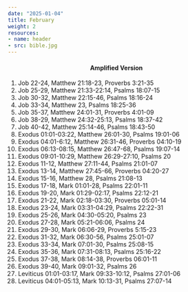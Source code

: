 ```yaml
---
date: "2025-01-04"
title: February
weight: 2
resources:
- name: header
- src: bible.jpg
---
```


<h4 style="text-align:center;">Amplified Version</h4>


1. Job 22-24, Matthew 21:18-23, Proverbs 3:21-35
2. Job 25-29, Matthew 21:33-22:14, Psalms 18:07-15
3. Job 30-32, Matthew 22:15-46, Psalms 18:16-24
4. Job 33-34, Matthew 23, Psalms 18:25-36
5. Job 35-37, Matthew 24:01-31, Proverbs 4:01-09
6. Job 38-29, Matthew 24:32-25:13, Psalms 18:37-42
7. Job 40-42, Matthew 25:14-46, Psalms 18:43-50
8. Exodus 01:01-03:22, Matthew 26:01-30, Psalms 19:01-06
9. Exodus 04:01-6:12, Matthew 26:31-46, Proverbs 04:10-19
10. Exodus 06:13-08:15, Matthew 26:47-68, Psalms 19:07-14
11. Exodus 09:01-10:29, Matthew 26:29-27:10, Psalms 20
12. Exodus 11-12, Matthew 27:11-44, Psalms 21:01-07
13. Exodus 13-14, Matthew 27:45-66, Proverbs 04:20-27
14. Exodus 15-16, Matthew 28, Psalms 21:08-13
15. Exodus 17-18, Mark 01:01-28, Psalms 22:01-11
16. Exodus 19-20, Mark 01:29-02:17, Psalms 22:12-21
17. Exodus 21-22, Mark 02:18-03:30, Proverbs 05:01-14
18. Exodus 23-24, Mark 03:31-04:29, Psalms 22:22-31
19. Exodus 25-26, Mark 04:30-05:20, Psalms 23
20. Exodus 27-28, Mark 05:21-06:06, Psalms 24
21. Exodus 29-30, Mark 06:06-29, Proverbs 5:15-23
22. Exodus 31-32, Mark 06:30-56, Psalms 25:01-07
23. Exodus 33-34, Mark 07:01-30, Psalms 25:08-15
24. Exodus 35-36, Mark 07:31-08:13, Psalms 25:16-22
25. Exodus 37-38, Mark 08:14-38, Proverbs 06:01-11
26. Exodus 39-40, Mark 09:01-32, Psalms 26
27. Leviticus 01:01-03:17, Mark 09:33-10:12, Psalms 27:01-06
28. Leviticus 04:01-05:13, Mark 10:13-31, Psalms 27:07-14
